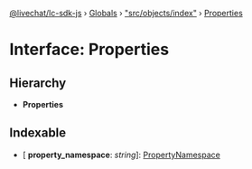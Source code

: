 [@livechat/lc-sdk-js](../README.md) › [Globals](../globals.md) › ["src/objects/index"](../modules/_src_objects_index_.md) › [Properties](_src_objects_index_.properties.md)

# Interface: Properties

## Hierarchy

* **Properties**

## Indexable

* \[ **property_namespace**: *string*\]: [PropertyNamespace](_src_objects_index_.propertynamespace.md)
